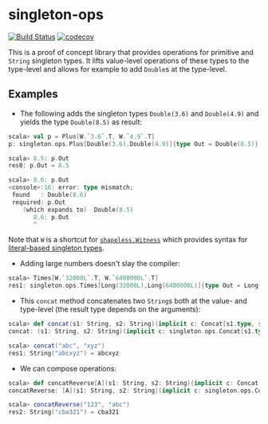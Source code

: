 # singleton-ops
[![Build Status](https://travis-ci.org/fthomas/singleton-ops.svg?branch=master)](https://travis-ci.org/fthomas/singleton-ops)
[![codecov](https://codecov.io/gh/fthomas/singleton-ops/branch/master/graph/badge.svg)](https://codecov.io/gh/fthomas/singleton-ops)

This is a proof of concept library that provides operations for primitive
and `String` singleton types. It lifts value-level operations of these types
to the type-level and allows for example to add `Double`s at the type-level.

## Examples

* The following adds the singleton types `Double(3.6)` and `Double(4.9)`
and yields the type `Double(8.5)` as result:
```scala
scala> val p = Plus[W.`3.6`.T, W.`4.9`.T]
p: singleton.ops.Plus[Double(3.6),Double(4.9)]{type Out = Double(8.5)} = $anon$1@4e24b316

scala> 8.5: p.Out
res0: p.Out = 8.5

scala> 8.6: p.Out
<console>:16: error: type mismatch;
 found   : Double(8.6)
 required: p.Out
    (which expands to)  Double(8.5)
       8.6: p.Out
       ^
```
Note that `W` is a shortcut for [`shapeless.Witness`][singleton-types] which provides
syntax for [literal-based singleton types][sip-23].

* Adding large numbers doesn't slay the compiler:
```scala
scala> Times[W.`32000L`.T, W.`6400000L`.T]
res1: singleton.ops.Times[Long(32000L),Long(6400000L)]{type Out = Long(204800000000L)} = $anon$1@44bdc7a4
```

* This `concat` method concatenates two `String`s both at the value- and
type-level (the result type depends on the arguments):
```scala
scala> def concat(s1: String, s2: String)(implicit c: Concat[s1.type, s2.type]) = c.value
concat: (s1: String, s2: String)(implicit c: singleton.ops.Concat[s1.type,s2.type])c.Out

scala> concat("abc", "xyz")
res1: String("abcxyz") = abcxyz
```

* We can compose operations:
```scala
scala> def concatReverse[A](s1: String, s2: String)(implicit c: Concat.Aux[s1.type, s2.type, A], r: Reverse[A]) = r.value
concatReverse: [A](s1: String, s2: String)(implicit c: singleton.ops.Concat.Aux[s1.type,s2.type,A], implicit r: singleton.ops.Reverse[A])r.Out

scala> concatReverse("123", "abc")
res2: String("cba321") = cba321
```

[singleton-types]: https://github.com/milessabin/shapeless/wiki/Feature-overview:-shapeless-2.0.0#singleton-typed-literals
[sip-23]: http://docs.scala-lang.org/sips/pending/42.type.html
